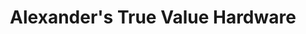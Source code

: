 ---
title: "Alexander's True Value Hardware"
url: /ellisville/alexanders-true-value-hardware/
shop: hardware
---